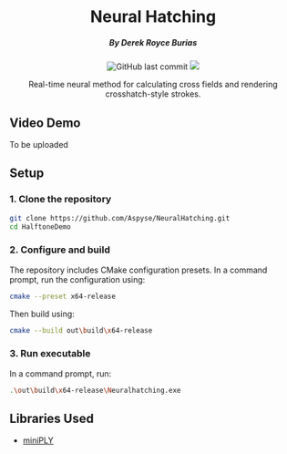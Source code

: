 <h1 align="center">
  Neural Hatching
</h1>

<h5 align="center">
 By Derek Royce Burias
</h5>

<p align="center">
 <img alt="GitHub last commit" src="https://img.shields.io/github/last-commit/Aspyse/NeuralHatching">
 <a href="https://opensource.org/license/mit"><img src="https://img.shields.io/github/license/Aspyse/NeuralHatching"></a>
</p>

<p align="center">Real-time neural method for calculating cross fields and rendering crosshatch-style strokes.</p>


## Video Demo

To be uploaded


## Setup

### 1. Clone the repository

```sh
git clone https://github.com/Aspyse/NeuralHatching.git
cd HalftoneDemo
```


### 2. Configure and build

The repository includes CMake configuration presets. In a command prompt, run the configuration using:
```sh
cmake --preset x64-release
```
Then build using:
```sh
cmake --build out\build\x64-release
```


### 3. Run executable

In a command prompt, run:
```sh
.\out\build\x64-release\Neuralhatching.exe
```


## Libraries Used

- [miniPLY](https://github.com/vilya/miniply)

